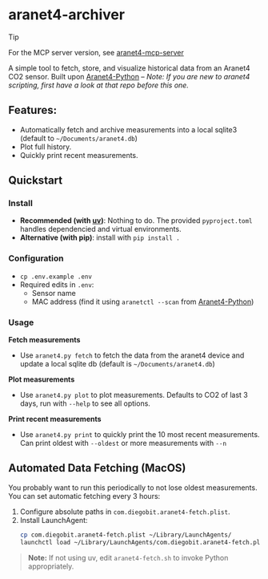 # aranet4-archiver

> [!TIP]
> For the MCP server version, see [aranet4-mcp-server](https://github.com/diegobit/aranet4-mcp-server)

A simple tool to fetch, store, and visualize historical data from an Aranet4 CO2 sensor. Built upon [Aranet4-Python](https://github.com/Anrijs/Aranet4-Python) – *Note: If you are new to aranet4 scripting, first have a look at that repo before this one.*

## Features:
- Automatically fetch and archive measurements into a local sqlite3 (default to `~/Documents/aranet4.db`)
- Plot full history.
- Quickly print recent measurements.

## Quickstart

### Install

- **Recommended (with [uv](https://docs.astral.sh/uv/))**: Nothing to do. The provided `pyproject.toml` handles dependencied and virtual environments.
- **Alternative (with pip)**: install with `pip install .`

### Configuration

- `cp .env.example .env`
- Required edits in `.env`:
   - Sensor name
   - MAC address (find it using `aranetctl --scan` from [Aranet4-Python](https://github.com/Anrijs/Aranet4-Python))

### Usage

**Fetch measurements**

- Use `aranet4.py fetch` to fetch the data from the aranet4 device and update a local sqlite db (default is `~/Documents/aranet4.db`)

**Plot measurements**

- Use `aranet4.py plot` to plot measurements. Defaults to CO2 of last 3 days, run with `--help` to see all options.

**Print recent measurements**
- Use `aranet4.py print` to quickly print the 10 most recent measurements. Can print oldest with `--oldest` or more measurements with `--n`

## Automated Data Fetching (MacOS)

You probably want to run this periodically to not lose oldest measurements. You can set automatic fetching every 3 hours: 

1. Configure absolute paths in `com.diegobit.aranet4-fetch.plist`.
2. Install LaunchAgent:
   ```bash
   cp com.diegobit.aranet4-fetch.plist ~/Library/LaunchAgents/
   launchctl load ~/Library/LaunchAgents/com.diegobit.aranet4-fetch.plist
   ```

> **Note:** If not using uv, edit `aranet4-fetch.sh` to invoke Python appropriately.

